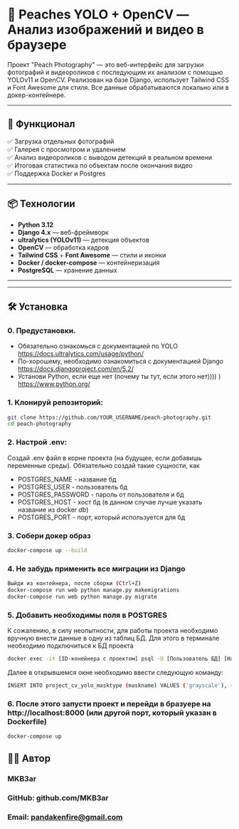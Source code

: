 # 🍑 Peaches YOLO + OpenCV — Анализ изображений и видео в браузере

Проект "Peach Photography" — это веб-интерфейс для загрузки фотографий и видеороликов с последующим их анализом с помощью YOLOv11 и OpenCV. Реализован на базе Django, использует Tailwind CSS и Font Awesome для стиля. Все данные обрабатываются локально или в докер-контейнере.

---

## 🌟 Функционал

✅ Загрузка отдельных фотографий  
✅ Галерея с просмотром и удалением  
✅ Анализ видеороликов с выводом детекций в реальном времени  
✅ Итоговая статистика по объектам после окончания видео  
✅ Поддержка Docker и Postgres  

---

## 📦 Технологии

- **Python 3.12**
- **Django 4.x** — веб-фреймворк
- **ultralytics (YOLOv11)** — детекция объектов
- **OpenCV** — обработка кадров
- **Tailwind CSS** + **Font Awesome** — стили и иконки
- **Docker / docker-compose** — контейнеризация
- **PostgreSQL** — хранение данных

---


---

## 🛠️ Установка

### 0. Предустановки.
- Обязательно ознакомься с документацией по YOLO https://docs.ultralytics.com/usage/python/
- По-хорошему, необходимо ознакомиться с документацией Django https://docs.djangoproject.com/en/5.2/
- Установи Python, если еще нет (почему ты тут, если этого нет)))) ) https://www.python.org/

### 1. Клонируй репозиторий:
```bash
git clone https://github.com/YOUR_USERNAME/peach-photography.git
cd peach-photography
```

### 2. Настрой .env:
Создай .env файл в корне проекта (на будущее, если добавишь переменные среды).
Обязательно создай такие сущности, как
- POSTGRES_NAME - название бд
- POSTGRES_USER - пользователь бд
- POSTGRES_PASSWORD - пароль от пользователя и бд
- POSTGRES_HOST - хост бд (в данном случае лучше указать название из docker *db*)
- POSTGRES_PORT - порт, который используется для бд

### 3. Собери докер образ
```bash
docker-compose up --build
```

### 4. Не забудь применить все миграции из Django
```bash
Выйди из контейнера, после сборки (Ctrl+Z)
docker-compose run web python manage.py makemigrations
docker-compose run web python manage.py migrate
```

### 5. Добавить необходимы поля в POSTGRES
К сожалению, в силу неопытности, для работы проекта необходимо вручную внести данные в одну из таблиц БД.
Для этого в терминале необходимо подключиться к БД проекта
```bash
docker exec -it [ID-конейнера с проектом] psql -U [Пользователь БД] [Название БД].
```
Далее в открывшемся окне необходимо ввести следующую команду:
```bash
INSERT INTO project_cv_yolo_masktype (maskname) VALUES ('grayscale'), ('edges'), ('hsv'), ('lab'), ('luv'), ('rgb'), ('binary'), ('gauss');
```

### 6. После этого запусти проект и перейди в бразуере на http://localhost:8000 (или другой порт, который указан в Dockerfile)
```bash
docker-compose up
```

## 👨‍💻 Автор
### MKB3ar
### GitHub: github.com/MKB3ar
### Email: pandakenfire@gmail.com

